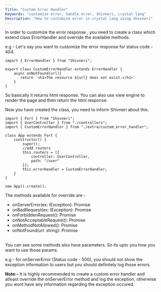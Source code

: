```yaml
---
Title: "Custom Error Handler"
Keywords: "customize error, handle error, Shivneri, crystal lang"
Description: "How to customize error in crystal lang using Shivneri"
---
```


In order to customize the error response , you need to create a class which extend class ErrorHandler and override the available methods.

e.g - Let's say you want to customize the error response for status code - 404.

```
import { ErrorHandler } from "Shivneri";

export class CustomErrorHandler extends ErrorHandler {
    async onNotFound(url){
       return `<h1>The resource ${url} does not exist.</h1>`
    }
}
```

So basically it returns html response. You can also use view engine to render the page and then return the html response.

Now you have created the class, you need to inform Shivneri about this.

```
import { Fort } from "Shivneri";
import { UserController } from "./controllers";
import { CustomErrorHandler } from "./extra/custom_error_handler";

class App extends Fort {
    constructor() {
        super();
        //add routers
        this.routers = [{
            controller: UserController,
            path: "/user"
        }];
        this.errorHandler = CustomErrorHandler;
    }
}

new App().create();
```

The methods available for override are - 

* onServerError(ex: IException): Promise<string>
* onBadRequest(ex: IException): Promise<string>
* onForbiddenRequest(): Promise<string>
* onNotAcceptableRequest(): Promise<string>
* onMethodNotAllowed(): Promise<string>
* onNotFound(url: string): Promise<string>
  
<br>
You can see some methods also have parameters. So its upto you how you want to use those params.

e.g - for onServerError (Status code - 500), you should not show the exception information to users but you should definitely log those errors.

**Note:-** It is highly recommended to create a custom error handler and atleast override the onServerError method and log the exception, otherwise you wont have any information regarding the exception occured.

